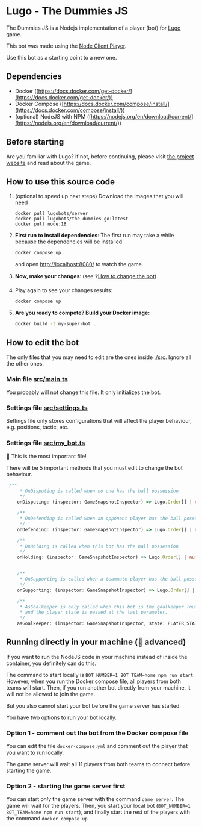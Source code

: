 # Lugo - The Dummies JS
 
The Dummies JS is a Nodejs implementation of a player (bot) for [Lugo](https://lugobots.dev) game.

This bot was made using the [Node Client Player](https://github.com/lugobots/lugo4node).

Use this bot as a starting point to a new one. 

## Dependencies

* Docker ([https://docs.docker.com/get-docker/](https://docs.docker.com/get-docker/))
* Docker Compose ([https://docs.docker.com/compose/install/](https://docs.docker.com/compose/install/))
* (optional) NodeJS with NPM ([https://nodejs.org/en/download/current/](https://nodejs.org/en/download/current/))

## Before starting

Are you familiar with Lugo? 
If not, before continuing, please visit [the project website](https://lugobots.dev) and read about the game.

## How to use this source code

1. (optional to speed up next steps) Download the images that you will need
   ```shell
   docker pull lugobots/server
   docker pull lugobots/the-dummies-go:latest
   docker pull node:18
   ```
2. **First run to install dependencies**: The first run may take a while because the dependencies will be installed

   ```sh 
   docker compose up
   ```
   and open [http://localhost:8080/](http://localhost:8080/) to watch the game.
4. **Now, make your changes**: (see :question:[How to change the bot](#how-to-edit-the-bot))
5. Play again to see your changes results: 

   ```sh 
   docker compose up
   ```
6. **Are you ready to compete? Build your Docker image:** 
    
    ```sh 
   docker build -t my-super-bot .
   ```
## How to edit the bot   

The only files that you may need to edit are the ones inside [./src](./src). Ignore all the other ones.

### Main file [src/main.ts](src/main.ts)

You probably will not change this file. It only initializes the bot.

### Settings file [src/settings.ts](./src/settings.ts)

Settings file only stores configurations that will affect the player behaviour, e.g. positions, tactic, etc.

### Settings file [src/my_bot.ts](./src/my_bot.ts)

:eyes: This is the most important file!

There will be 5 important methods that you must edit to change the bot behaviour.

```typescript
 /**
     * OnDisputing is called when no one has the ball possession
     */
    onDisputing: (inspector: GameSnapshotInspector) => Lugo.Order[] | null

    /**
     * OnDefending is called when an opponent player has the ball possession
     */
    onDefending: (inspector: GameSnapshotInspector) => Lugo.Order[] | null

    /**
     * OnHolding is called when this bot has the ball possession
     */
    onHolding: (inspector: GameSnapshotInspector) => Lugo.Order[] | null


    /**
     * OnSupporting is called when a teammate player has the ball possession
     */
    onSupporting: (inspector: GameSnapshotInspector) => Lugo.Order[] | null

    /**
     * AsGoalkeeper is only called when this bot is the goalkeeper (number 1). This method is called on every turn,
     * and the player state is passed at the last parameter.
     */
    asGoalkeeper: (inspector: GameSnapshotInspector, state: PLAYER_STATE) => Lugo.Order[] | null

```


## Running directly in your machine (:ninja: advanced) 

If you want to run the NodeJS code in your machine instead of inside the container, you definitely can do this.

The command to start locally is `BOT_NUMBER=1 BOT_TEAM=home npm run start`. However, when you run the Docker compose 
file, all players from both teams will start. Then, if you run another bot directly from your machine, it will not
be allowed to join the game.

But you also cannot start your bot before the game server has started.

You have two options to run your bot locally.

### Option 1 - comment out the bot from the Docker compose file

You can edit the file `docker-compose.yml` and comment out the player that you want to run locally.

The game server will wait all 11 players from both teams to connect before starting the game.

### Option 2 - starting the game server first

You can start _only_ the game server with the command `game_server`. The game will wait for the players. Then, you
start your local bot (`BOT_NUMBER=1 BOT_TEAM=home npm run start`), and finally start the rest of the players with the
command `docker compose up`
